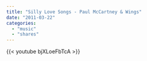 ```yaml
---
title: "Silly Love Songs - Paul McCartney & Wings"
date: "2011-03-22"
categories:
  - "music"
  - "shares"
---
```


{{< youtube bjXLoeFbTcA >}}
